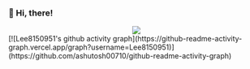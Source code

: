 ### 👋 Hi, there!

<div align="center">
    <img  src="https://github-readme-streak-stats.herokuapp.com/?user=Lee8150951" />
</div>
[![Lee8150951's github activity graph](https://github-readme-activity-graph.vercel.app/graph?username=Lee8150951)](https://github.com/ashutosh00710/github-readme-activity-graph)
<!--
**Lee8150951/Lee8150951** is a ✨ _special_ ✨ repository because its `README.md` (this file) appears on your GitHub profile.

Here are some ideas to get you started:

- 🔭 I’m currently working on ...
- 🌱 I’m currently learning ...
- 👯 I’m looking to collaborate on ...
- 🤔 I’m looking for help with ...
- 💬 Ask me about ...
- 📫 How to reach me: ...
- 😄 Pronouns: ...
- ⚡ Fun fact: ...
-->
